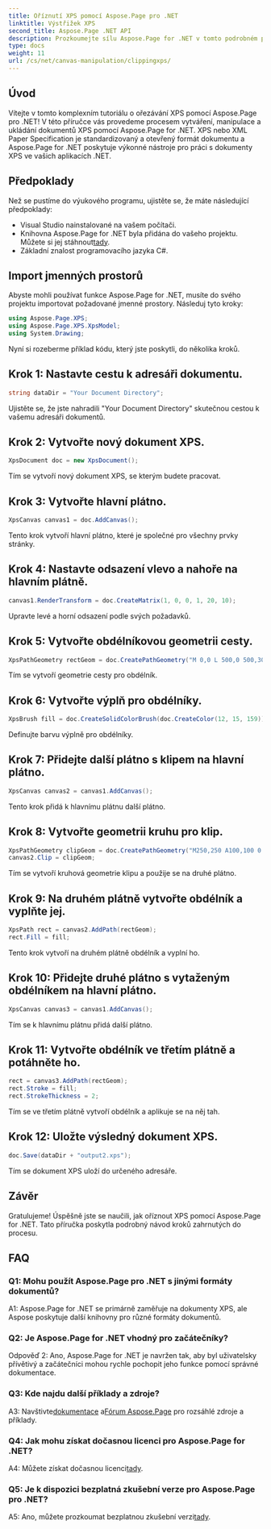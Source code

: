 ```yaml
---
title: Oříznutí XPS pomocí Aspose.Page pro .NET
linktitle: Výstřižek XPS
second_title: Aspose.Page .NET API
description: Prozkoumejte sílu Aspose.Page for .NET v tomto podrobném průvodci ořezáváním dokumentů XPS. Vytvářejte, manipulujte a ukládejte soubory XPS bez námahy.
type: docs
weight: 11
url: /cs/net/canvas-manipulation/clippingxps/
---
```

## Úvod

Vítejte v tomto komplexním tutoriálu o ořezávání XPS pomocí Aspose.Page pro .NET! V této příručce vás provedeme procesem vytváření, manipulace a ukládání dokumentů XPS pomocí Aspose.Page for .NET. XPS nebo XML Paper Specification je standardizovaný a otevřený formát dokumentu a Aspose.Page for .NET poskytuje výkonné nástroje pro práci s dokumenty XPS ve vašich aplikacích .NET.

## Předpoklady

Než se pustíme do výukového programu, ujistěte se, že máte následující předpoklady:

- Visual Studio nainstalované na vašem počítači.
-  Knihovna Aspose.Page for .NET byla přidána do vašeho projektu. Můžete si jej stáhnout[tady](https://releases.aspose.com/page/net/).
- Základní znalost programovacího jazyka C#.

## Import jmenných prostorů

Abyste mohli používat funkce Aspose.Page for .NET, musíte do svého projektu importovat požadované jmenné prostory. Následuj tyto kroky:

```csharp
using Aspose.Page.XPS;
using Aspose.Page.XPS.XpsModel;
using System.Drawing;
```

Nyní si rozeberme příklad kódu, který jste poskytli, do několika kroků.

## Krok 1: Nastavte cestu k adresáři dokumentu.

```csharp
string dataDir = "Your Document Directory";
```

Ujistěte se, že jste nahradili "Your Document Directory" skutečnou cestou k vašemu adresáři dokumentů.

## Krok 2: Vytvořte nový dokument XPS.

```csharp
XpsDocument doc = new XpsDocument();
```

Tím se vytvoří nový dokument XPS, se kterým budete pracovat.

## Krok 3: Vytvořte hlavní plátno.

```csharp
XpsCanvas canvas1 = doc.AddCanvas();
```

Tento krok vytvoří hlavní plátno, které je společné pro všechny prvky stránky.

## Krok 4: Nastavte odsazení vlevo a nahoře na hlavním plátně.

```csharp
canvas1.RenderTransform = doc.CreateMatrix(1, 0, 0, 1, 20, 10);
```

Upravte levé a horní odsazení podle svých požadavků.

## Krok 5: Vytvořte obdélníkovou geometrii cesty.

```csharp
XpsPathGeometry rectGeom = doc.CreatePathGeometry("M 0,0 L 500,0 500,300 0,300 Z");
```

Tím se vytvoří geometrie cesty pro obdélník.

## Krok 6: Vytvořte výplň pro obdélníky.

```csharp
XpsBrush fill = doc.CreateSolidColorBrush(doc.CreateColor(12, 15, 159));
```

Definujte barvu výplně pro obdélníky.

## Krok 7: Přidejte další plátno s klipem na hlavní plátno.

```csharp
XpsCanvas canvas2 = canvas1.AddCanvas();
```

Tento krok přidá k hlavnímu plátnu další plátno.

## Krok 8: Vytvořte geometrii kruhu pro klip.

```csharp
XpsPathGeometry clipGeom = doc.CreatePathGeometry("M250,250 A100,100 0 1 1 250,50 100,100 0 1 1 250,250");
canvas2.Clip = clipGeom;
```

Tím se vytvoří kruhová geometrie klipu a použije se na druhé plátno.

## Krok 9: Na druhém plátně vytvořte obdélník a vyplňte jej.

```csharp
XpsPath rect = canvas2.AddPath(rectGeom);
rect.Fill = fill;
```

Tento krok vytvoří na druhém plátně obdélník a vyplní ho.

## Krok 10: Přidejte druhé plátno s vytaženým obdélníkem na hlavní plátno.

```csharp
XpsCanvas canvas3 = canvas1.AddCanvas();
```

Tím se k hlavnímu plátnu přidá další plátno.

## Krok 11: Vytvořte obdélník ve třetím plátně a potáhněte ho.

```csharp
rect = canvas3.AddPath(rectGeom);
rect.Stroke = fill;
rect.StrokeThickness = 2;
```

Tím se ve třetím plátně vytvoří obdélník a aplikuje se na něj tah.

## Krok 12: Uložte výsledný dokument XPS.

```csharp
doc.Save(dataDir + "output2.xps");
```

Tím se dokument XPS uloží do určeného adresáře.

## Závěr

Gratulujeme! Úspěšně jste se naučili, jak oříznout XPS pomocí Aspose.Page for .NET. Tato příručka poskytla podrobný návod kroků zahrnutých do procesu.

## FAQ

### Q1: Mohu použít Aspose.Page pro .NET s jinými formáty dokumentů?

A1: Aspose.Page for .NET se primárně zaměřuje na dokumenty XPS, ale Aspose poskytuje další knihovny pro různé formáty dokumentů.

### Q2: Je Aspose.Page for .NET vhodný pro začátečníky?

Odpověď 2: Ano, Aspose.Page for .NET je navržen tak, aby byl uživatelsky přívětivý a začátečníci mohou rychle pochopit jeho funkce pomocí správné dokumentace.

### Q3: Kde najdu další příklady a zdroje?

 A3: Navštivte[dokumentace](https://reference.aspose.com/page/net/) a[Fórum Aspose.Page](https://forum.aspose.com/c/page/39) pro rozsáhlé zdroje a příklady.

### Q4: Jak mohu získat dočasnou licenci pro Aspose.Page for .NET?

 A4: Můžete získat dočasnou licenci[tady](https://purchase.aspose.com/temporary-license/).

### Q5: Je k dispozici bezplatná zkušební verze pro Aspose.Page pro .NET?

 A5: Ano, můžete prozkoumat bezplatnou zkušební verzi[tady](https://releases.aspose.com/).